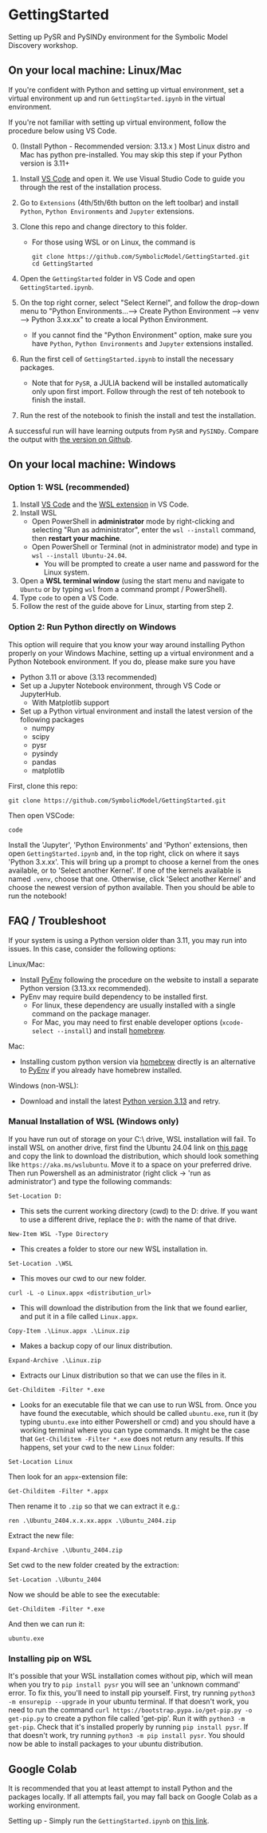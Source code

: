 # GettingStarted
Setting up PySR and PySINDy environment for the Symbolic Model Discovery workshop.

## On your local machine: Linux/Mac
If you're confident with Python and setting up virtual environment, set a virtual environment up and run `GettingStarted.ipynb` in the virtual environment. 

If you're not familiar with setting up virtual environment, follow the procedure below using VS Code.

0. (Install Python - Recommended version: 3.13.x )
   Most Linux distro and Mac has python pre-installed. You may skip this step if your Python version is 3.11+

1. Install [VS Code](https://code.visualstudio.com/Download) and open it.
    We use Visual Studio Code to guide you through the rest of the installation process.

2. Go to `Extensions` (4th/5th/6th button on the left toolbar) and install `Python`, `Python Environments` and `Jupyter` extensions.

3. Clone this repo and change directory to this folder.

   - For those using WSL or on Linux, the command is

     ```
     git clone https://github.com/SymbolicModel/GettingStarted.git
     cd GettingStarted
     ```

4. Open the `GettingStarted` folder in VS Code and open `GettingStarted.ipynb`.

5. On the top right corner, select "Select Kernel", and follow the drop-down menu to "Python Environments...--> Create Python Environment --> venv --> Python 3.xx.xx" to create a local Python Environment.

   - If you cannot find the "Python Environment" option, make sure you have `Python`, `Python Environments` and `Jupyter` extensions installed.

6. Run the first cell of `GettingStarted.ipynb` to install the necessary packages.

   - Note that for `PySR`, a JULIA backend will be installed automatically only upon first import. Follow through the rest of teh notebook to finish the install.


7. Run the rest of the notebook to finish the install and test the installation.

A successful run will have learning outputs from `PySR` and `PySINDy`. Compare the output with [the version on Github](GettingStarted.ipynb). 
## On your local machine: Windows
### Option 1: WSL (recommended)

1. Install [VS Code](https://code.visualstudio.com/Download) and the [WSL extension](https://marketplace.visualstudio.com/items?itemName=ms-vscode-remote.remote-wsl) in VS Code.
2. Install WSL
   - Open PowerShell in **administrator** mode by right-clicking and selecting "Run as administrator", enter the `wsl --install` command, then **restart your machine**.
   - Open PowerShell or Terminal (not in administrator mode) and type in `wsl --install Ubuntu-24.04`.
     - You will be prompted to create a user name and password for the Linux system.
3. Open a **WSL terminal window** (using the start menu and navigate to `Ubuntu` or by typing `wsl` from a command prompt / PowerShell).
4. Type `code` to open a VS Code. 
5. Follow the rest of the guide above for Linux, starting from step 2.

### Option 2: Run Python directly on Windows

This option will require that you know your way around installing Python properly on your Windows Machine, setting up a virtual environment and a Python Notebook environment. If you do, please make sure you have

- Python 3.11 or above (3.13 recommended)
- Set up a Jupyter Notebook environment, through VS Code or JupyterHub.
  - With Matplotlib support
- Set up a Python virtual environment and install the latest version of the following packages
  - numpy
  - scipy
  - pysr
  - pysindy
  - pandas
  - matplotlib

First, clone this repo: 
```
git clone https://github.com/SymbolicModel/GettingStarted.git
```
Then open VSCode:
```
code
```
Install the 'Jupyter', 'Python Environments' and 'Python' extensions, then open `GettingStarted.ipynb` and, in the top right, click on where it says 'Python 3.x.xx'. This will bring up a prompt to choose a kernel from the ones available, or to 'Select another Kernel'. If one of the kernels available is named `.venv`, choose that one. Otherwise, click 'Select another Kernel' and choose the newest version of python available. Then you should be able to run the notebook!


## FAQ / Troubleshoot
If your system is using a Python version older than 3.11, you may run into issues. In this case, consider the following options:

Linux/Mac:
- Install [PyEnv](https://github.com/pyenv/pyenv) following the procedure on the website to install a separate Python version (3.13.xx recommended).
- PyEnv may require build dependency to be installed first.
  - For linux, these dependency are usually installed with a single command on the package manager.
  - For Mac, you may need to first enable developer options (`xcode-select --install`) and install [homebrew](https://brew.sh).


Mac:
- Installing custom python version via [homebrew](https://docs.brew.sh/Homebrew-and-Python) directly is an alternative to [PyEnv](https://github.com/pyenv/pyenv) if you already have homebrew installed.
  

Windows (non-WSL):
- Download and install the latest [Python version 3.13](https://www.python.org/downloads/windows/) and retry. 

### Manual Installation of WSL (Windows only)
If you have run out of storage on your C:\ drive, WSL installation will fail. To install WSL on another drive, first find the Ubuntu 24.04 link on [this page](https://learn.microsoft.com/en-us/windows/wsl/install-manual#downloading-distributions) and copy the link to download the distribution, which should look something like `https://aka.ms/wslubuntu`. Move it to a space on your preferred drive. Then run Powershell as an administrator (right click -> 'run as administrator') and type the following commands: 

```
Set-Location D:
```
   - This sets the current working directory (cwd) to the D: drive. If you want to use a different drive, replace the `D:` with the name of that drive.
```
New-Item WSL -Type Directory
```
   - This creates a folder to store our new WSL installation in.
```
Set-Location .\WSL
```
   - This moves our cwd to our new folder.
```
curl -L -o Linux.appx <distribution_url>
```
   - This will download the distribution from the link that we found earlier, and put it in a file called `Linux.appx`.
```
Copy-Item .\Linux.appx .\Linux.zip
```
   - Makes a backup copy of our linux distribution.
```
Expand-Archive .\Linux.zip
```
   - Extracts our Linux distribution so that we can use the files in it.
```
Get-Childitem -Filter *.exe
```
   - Looks for an executable file that we can use to run WSL from.
Once you have found the executable, which should be called `ubuntu.exe`, run it (by typing `ubuntu.exe` into either Powershell or cmd) and you should have a working terminal where you can type commands.
It might be the case that `Get-Childitem -Filter *.exe` does not return any results. If this happens, set your cwd to the new `Linux` folder:
```
Set-Location Linux
```
Then look for an `appx`-extension file:
```
Get-Childitem -Filter *.appx
```
Then rename it to `.zip` so that we can extract it e.g.:
```
ren .\Ubuntu_2404.x.x.xx.appx .\Ubuntu_2404.zip
```
Extract the new file:
```
Expand-Archive .\Ubuntu_2404.zip
```
Set cwd to the new folder created by the extraction:
```
Set-Location .\Ubuntu_2404
```
Now we should be able to see the executable:
```
Get-Childitem -Filter *.exe
```
And then we can run it:
```
ubuntu.exe
```
### Installing pip on WSL
It's possible that your WSL installation comes without pip, which will mean when you try to `pip install pysr` you will see an 'unknown command' error. To fix this, you'll need to install pip yourself.
First, try running `python3 -m ensurepip --upgrade` in your ubuntu terminal. 
If that doesn't work, you need to run the command `curl https://bootstrap.pypa.io/get-pip.py -o get-pip.py` to create a python file called 'get-pip'. Run it with `python3 -m get-pip`. Check that it's installed properly by running `pip install pysr`. If that doesn't work, try running `python3 -m pip install pysr`. You should now be able to install packages to your ubuntu distribution. 
## Google Colab
It is recommended that you at least attempt to install Python and the packages locally. If all attempts fail, you may fall back on Google Colab as a working environment.

Setting up - Simply run the `GettingStarted.ipynb` on [this link](https://colab.research.google.com/github/SymbolicModel/GettingStarted/blob/main/GettingStarted.ipynb).
